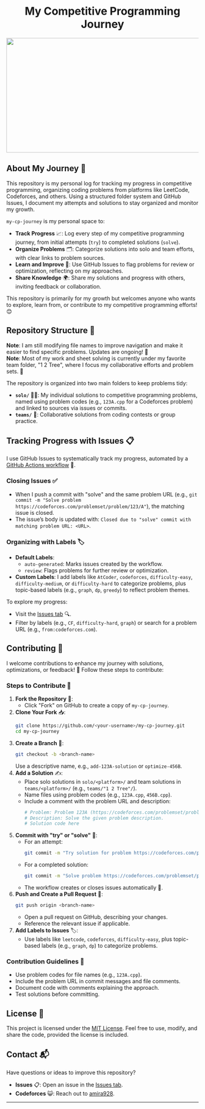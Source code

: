 <h1 align="center">My Competitive Programming Journey</h1>

<div align="center">
  <img src="https://gifdb.com/images/high/lightning-mcqueen-doc-hudson-speed-cars-1adpw3haxlr8wwgr.webp" width="600" height="300">
</div>

## About My Journey 🌟

This repository is my personal log for tracking my progress in competitive programming, organizing coding problems from platforms like LeetCode, Codeforces, and others. Using a structured folder system and GitHub Issues, I document my attempts and solutions to stay organized and monitor my growth.

`my-cp-journey` is my personal space to:

- **Track Progress** 📈: Log every step of my competitive programming journey, from initial attempts (`try`) to completed solutions (`solve`).
- **Organize Problems** 🗂️: Categorize solutions into solo and team efforts, with clear links to problem sources.
- **Learn and Improve** 🧠: Use GitHub Issues to flag problems for review or optimization, reflecting on my approaches.
- **Share Knowledge** 🌍: Share my solutions and progress with others, inviting feedback or collaboration.

This repository is primarily for my growth but welcomes anyone who wants to explore, learn from, or contribute to my competitive programming efforts! 😊

## Repository Structure 📁

**Note**: I am still modifying file names to improve navigation and make it easier to find specific problems. Updates are ongoing! 🔧  
**Note**: Most of my work and sheet solving is currently under my favorite team folder, "1 2 Tree", where I focus my collaborative efforts and problem sets. 🌳

The repository is organized into two main folders to keep problems tidy:

- **`solo/`** 🧑‍💻: My individual solutions to competitive programming problems, named using problem codes (e.g., `123A.cpp` for a Codeforces problem) and linked to sources via issues or commits.
- **`teams/`** 👥: Collaborative solutions from coding contests or group practice.

## Tracking Progress with Issues 📋

I use GitHub Issues to systematically track my progress, automated by a [GitHub Actions workflow](.github/workflows/issue-manager.yml) 🤖.

### Closing Issues ✅

- When I push a commit with "solve" and the same problem URL (e.g., `git commit -m "Solve problem https://codeforces.com/problemset/problem/123/A"`), the matching issue is closed.
- The issue’s body is updated with: `Closed due to "solve" commit with matching problem URL: <URL>`.

### Organizing with Labels 🏷️

- **Default Labels**:
  - `auto-generated`: Marks issues created by the workflow.
  - `review`: Flags problems for further review or optimization.
- **Custom Labels**: I add labels like `AtCoder`, `codeforces`, `difficulty-easy`, `difficulty-medium`, or `difficulty-hard` to categorize problems, plus topic-based labels (e.g., `graph`, `dp`, `greedy`) to reflect problem themes.

To explore my progress:

- Visit the [Issues tab](https://github.com/AmiraKhalid04/my-cp-journey/issues) 🔍.
- Filter by labels (e.g., `CF`, `difficulty-hard`, `graph`) or search for a problem URL (e.g., `from:codeforces.com`).

## Contributing 🤝

I welcome contributions to enhance my journey with solutions, optimizations, or feedback! 🚀 Follow these steps to contribute:

### Steps to Contribute 🚶

1. **Fork the Repository** 🍴:
   - Click "Fork" on GitHub to create a copy of `my-cp-journey`.
2. **Clone Your Fork** 📥:
   ```bash
   git clone https://github.com/<your-username>/my-cp-journey.git
   cd my-cp-journey
   ```
3. **Create a Branch** 🌿:
   ```bash
   git checkout -b <branch-name>
   ```
   Use a descriptive name, e.g., `add-123A-solution` or `optimize-456B`.
4. **Add a Solution** ✍️:
   - Place solo solutions in `solo/<platform>/` and team solutions in `teams/<platform>/` (e.g., `teams/"1 2 Tree"/`).
   - Name files using problem codes (e.g., `123A.cpp`, `456B.cpp`).
   - Include a comment with the problem URL and description:
     ```python
     # Problem: Problem 123A (https://codeforces.com/problemset/problem/123/A)
     # Description: Solve the given problem description.
     # Solution code here
     ```
5. **Commit with "try" or "solve"** 📌:
   - For an attempt:
     ```bash
     git commit -m "Try solution for problem https://codeforces.com/problemset/problem/123/A"
     ```
   - For a completed solution:
     ```bash
     git commit -m "Solve problem https://codeforces.com/problemset/problem/123/A"
     ```
   - The workflow creates or closes issues automatically 🤖.
6. **Push and Create a Pull Request** 🚀:
   ```bash
   git push origin <branch-name>
   ```
   - Open a pull request on GitHub, describing your changes.
   - Reference the relevant issue if applicable.
7. **Add Labels to Issues** 🏷️:
   - Use labels like `leetcode`, `codeforces`, `difficulty-easy`, plus topic-based labels (e.g., `graph`, `dp`) to categorize problems.

### Contribution Guidelines 📝

- Use problem codes for file names (e.g., `123A.cpp`).
- Include the problem URL in commit messages and file comments.
- Document code with comments explaining the approach.
- Test solutions before committing.

## License 📜

This project is licensed under the [MIT License](LICENSE). Feel free to use, modify, and share the code, provided the license is included.

## Contact 📬

Have questions or ideas to improve this repository?

- **Issues** 📋: Open an issue in the [Issues tab](https://github.com/AmiraKhalid04/my-cp-journey/issues).
- **Codeforces** 😺: Reach out to [amira928](https://codeforces.com/profile/amira928).

---
